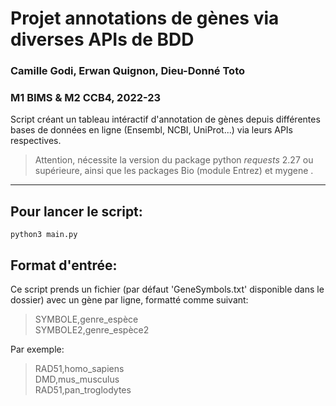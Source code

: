 # Projet annotations de gènes via diverses APIs de BDD
### Camille Godi, Erwan Quignon, Dieu-Donné Toto  
### M1 BIMS & M2 CCB4, 2022-23

Script créant un tableau intéractif d'annotation de gènes depuis différentes bases de données en ligne (Ensembl, NCBI, UniProt...) via leurs APIs respectives.  

> Attention, nécessite la version du package python *requests* 2.27 ou supérieure, ainsi que les packages Bio (module Entrez) et mygene
.

---

## Pour lancer le script:
```python3 main.py```

## Format d'entrée:
Ce script prends un fichier (par défaut  'GeneSymbols.txt' disponible dans le dossier) avec un gène par ligne, formatté comme suivant:
> SYMBOLE,genre_espèce  
> SYMBOLE2,genre_espèce2 

Par exemple: 
> RAD51,homo_sapiens  
> DMD,mus_musculus  
> RAD51,pan_troglodytes  
